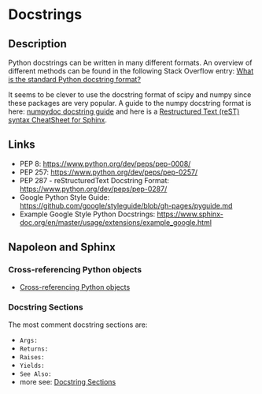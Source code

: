 # Docstrings

## Description

Python docstrings can be written in many different formats. An overview
of different methods can be found in the following Stack Overflow entry:
[What is the standard Python docstring
format?](https://stackoverflow.com/questions/3898572/what-is-the-standard-python-docstring-format)

It seems to be clever to use the docstring format of scipy and numpy
since these packages are very popular. A guide to the numpy docstring
format is here: [numpydoc docstring
guide](https://numpydoc.readthedocs.io/en/latest/) and here is a
[Restructured Text (reST) syntax CheatSheet for
Sphinx](https://thomas-cokelaer.info/tutorials/sphinx/rest_syntax.html).

## Links

- PEP 8: <https://www.python.org/dev/peps/pep-0008/>
- PEP 257: <https://www.python.org/dev/peps/pep-0257/>
- PEP 287 - reStructuredText Docstring Format:
  <https://www.python.org/dev/peps/pep-0287/>
- Google Python Style Guide:
  <https://github.com/google/styleguide/blob/gh-pages/pyguide.md>
- Example Google Style Python Docstrings: https://www.sphinx-doc.org/en/master/usage/extensions/example_google.html

## Napoleon and Sphinx

### Cross-referencing Python objects

- [Cross-referencing Python objects](https://www.sphinx-doc.org/en/master/usage/domains/python.html#cross-referencing-python-objects)

### Docstring Sections

The most comment docstring sections are:

- `Args:`
- `Returns:`
- `Raises:`
- `Yields:`
- `See Also:`
- more see: [Docstring Sections](https://www.sphinx-doc.org/en/master/usage/extensions/napoleon.html#docstring-sections)
